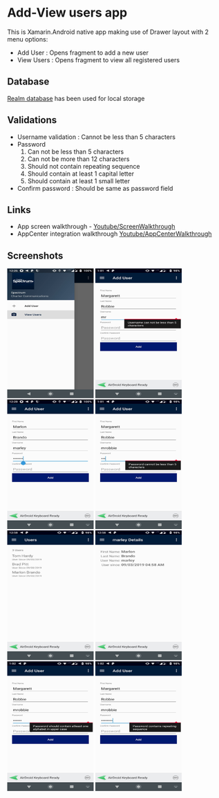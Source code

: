# Add-View users app

This is Xamarin.Android native app making use of Drawer layout with 2 menu options:

- Add User : Opens fragment to add a new user
- View Users : Opens fragment to view all registered users

## Database 

[Realm database](https://realm.io/docs) has been used for local storage

## Validations

- Username validation : Cannot be less than 5 characters  
- Password
  1. Can not be less than 5 characters
  2. Can not be more than 12 characters
  3. Should not contain repeating sequence
  4. Should contain at least 1 capital letter
  5. Should contain at least 1 small letter
- Confirm password : Should be same as password field  

## Links

- App screen walkthrough - [Youtube/ScreenWalkthrough](https://youtu.be/VRL4MDuDoXU)
- AppCenter integration walkthrough  [Youtube/AppCenterWalkthrough](https://youtu.be/kXK7ABYoVsI)

## Screenshots
<img src="Screenshots/1.jpg" width="200" height="300">  
<img src="Screenshots/2.jpg" width="200" height="300">  
<img src="Screenshots/3.jpg" width="200" height="300">  
<img src="Screenshots/4.jpg" width="200" height="300">  
<img src="Screenshots/5.jpg" width="200" height="300">  
<img src="Screenshots/6.jpg" width="200" height="300">  
<img src="Screenshots/7.jpg" width="200" height="300">  
<img src="Screenshots/8.jpg" width="200" height="300">  
												

